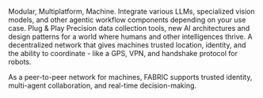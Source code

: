 Modular, Multiplatform, Machine.
Integrate various LLMs, specialized vision models, and other agentic workflow components depending on your use case.
Plug & Play
Precision data collection tools, new AI architectures and design patterns for a world where humans and other intelligences thrive.
A decentralized network that gives machines trusted location, identity, and the ability to coordinate - like a GPS, VPN, and handshake protocol for robots.

As a peer-to-peer network for machines, FABRIC supports trusted identity, multi-agent collaboration, and real-time decision-making.
